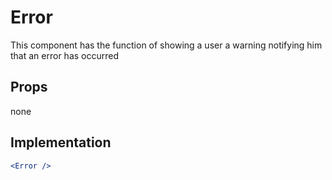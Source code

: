 # Error

This component has the function of showing a user a warning notifying him that an error has occurred

## Props

none

## Implementation

```jsx
<Error />
```

